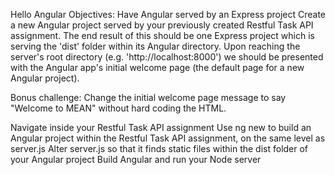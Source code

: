 Hello Angular
Objectives:
Have Angular served by an Express project
Create a new Angular project served by your previously created Restful Task API assignment. The end result of this should be one Express project which is serving the 'dist' folder within its Angular directory. Upon reaching the server's root directory (e.g. 'http://localhost:8000') we should be presented with the Angular app's initial welcome page (the default page for a new Angular project).

Bonus challenge: Change the initial welcome page message to say "Welcome to MEAN" without hard coding the HTML.

 Navigate inside your Restful Task API assignment
 Use ng new to build an Angular project within the Restful Task API assignment, on the same level as server.js
 Alter server.js so that it finds static files within the dist folder of your Angular project
 Build Angular and run your Node server
